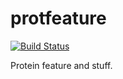 # protfeature

[![Build Status](https://travis-ci.org/davibootcamp/protfeature.svg?branch=master)](https://travis-ci.org/davibootcamp/protfeature)

Protein feature and stuff.

